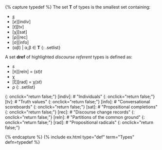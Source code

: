 <!-- Types -->
{% capture typedef %}
The set **T** of types is the smallest set containing:
  
+ [*s*][sit]
+ [*e*][indiv]
+ [*t*][tv]
+ [&chi;][sat]
+ [&rho;][rec]
+ [&sigma;][info]
+ (&alpha;&beta;) \| &alpha;,&beta; &isin; **T**
{: .setlist}

A set **dref** of highlighted *discourse referent* types is defined as:
  
+ *s*
+ [&pi;][reln] = (*st*)*t*
+ &chi;
+ [&xi;][rad] = &chi;(*st*)
+ &rho;
{: .setlist}

[sit]: # "Situations"
{: onclick="return false;"} 
[indiv]: # "Individuals"
{: onclick="return false;"}
[tv]: # "Truth values"
{: onclick="return false;"}
[info]: # "Conversational scoreboards"
{: onclick="return false;"}
[sat]: # "Propositional completions"
{: onclick="return false;"}
[rec]: # "Discourse change records"
{: onclick="return false;"}
[reln]: # "Partitions of the common ground"
{: onclick="return false;"}
[rad]: # "Propositional radicals"
{: onclick="return false;"}

{% endcapture %}
{% include ex.html type="def" term="Types" defn=typedef %}
